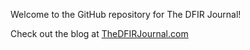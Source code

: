 Welcome to the GitHub repository for The DFIR Journal! 

Check out the blog at [TheDFIRJournal.com](https://TheDFIRJournal.com/)
